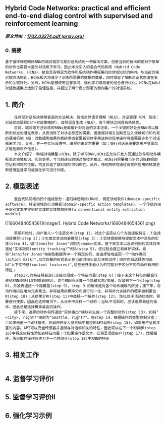 ## Hybrid Code Networks: practical and efficient end-to-end dialog control with supervised and reinforcement learning

***原文地址：[1702.03274.pdf (arxiv.org)](https://arxiv.org/pdf/1702.03274.pdf)***

### 0. 摘要

```
基于循环神经网络RNN的端对端学习是对话系统的一种解决方案，但是当前的技术即使对于简单的动作也需要大量的对话用于学习。因此本文引入的混合代码网络（Hybrid Code Networks, HCNs），结合具有特定为软件和系统动作模板编码的领域知识的RNN。与当前的端对端方法相比，HCNs极大地减少了训练所需要的数据的数量，同时保留了推断对话状态潜在表示的关键好处。另外，HCNs能够使用监督学习、强化学习或两者的结合进行优化。HCNs在bAbl对话数据集上达到了最佳性能，并超过了两个商业部署的面向客户的对话系统。
```

## 1. 简介

```
	任务型对话系统使用管道的方法解决，包括自然语言理解（NLU）、对话管理（DM，包括：对话状态跟踪DST+对话策略DP）、自然语言生成（NLG），各个模块之间具有依赖性。
	目前，端对端方法训练的RNNs是直接针对对话的文本记录，一个关键的好处是RNN可以推断出状态的潜在表示，从而消除了对状态标签的需要，但是端对端方法缺乏注入领域知识和约束的通用机制（如：对数据库结果列表排序或者更新实体字典这样的简单操作可能需要许多个对话框来学习）。此外，在一些实际设置中，编程约束非常重要（如：银行对话系统要求用户登录后才能检索账户信息）。
	本文介绍了一种端对端模型-HCNs。除了学习RNN,HCNs还允许开发人员通过软件和动作模板表达领域知识。实验表明，与当前递归的端对端技术相比，HCNs只需要相当少的训练数据即可达到相同的性能，而且保留了端对端的可训练性。此外，神经网络可通过改变所应用的梯度更新使用监督学习或强化学习进行训练。
```

## 2. 模型表述

```
	混合代码网络的四个组成部分：递归神经网络(RNN)、特定领域软件(domain-specific software)、特定领域的行动模板(domain-specfic action templates)、一个传统的用于识别文本中提到的实体的实体提取模块(a conventional entity extraction module)

```
![1660484654561](image/1. Hybrid Code Networks/1660484654561.png)

```
	周期开始时，用户输入一个话语文本(step 1)，对这个话语从几个方面提取特征：①生成词袋模型(step 2)；②生成文本词向量模型(step 3)；③实体提取模块提取文本中涉及的实体(step 4)，如"Jennifer Jones"识别为<name>实体。接下来文本以及识别到的实体将传递给“实体跟踪(entity tracking)”代码(step 5)，该过程会建立和维护实体，如将"Jennifer Jones"映射到数据库中一个特定的行，会选择性地返回一个"动作掩码(action mask)",以位向量的形式表示在当前时间步运允许的动作；同时也会选择性地返回"上下文特征(context features)",这些是开发者认为的可能对于区分不同的动作有用的特性；
	step1-5的特征将会进行连接以组成一个特征向量(step 6)；接下来这个特征向量会传递给RNN模块(LSTM或者GRU)，这个RNN会计算一个隐藏状态/向量，保留到下一个step(step 8)，并被传递给一个隐藏层(step 9)，step 9 的输出是对各个动作模板的区分；接下来，将动作掩码应用为元素乘法，并将结果的概率分布进行归一化，并将非允许操作的概率强制置位0(step 10)；从结果分布(step 11)中选择一个操作(step 12)。当RL处于活动状态时，需要进行搜索，因此在这种情况下，从分布中采样一个动作；当RL不活跃时，应该选择最佳的操作，因此总是选择概率最高的操作。
	接下来，选择的动作将传递给"实体输出"模块并生成一个完整的动作(step 13)，如将"<city>, right?"映射为"Seattle, right?"。在step 14，根据操作的类型控制分支：①如果他是一个API操作，则调用开发人员代码中相应的API调用(step 15)，如向用户呈现丰富的内容。API可以充当传感器并返回与对话框相关的特性，因此可以在下一个时间步(step 16)中将这些特性添加到特征向量；②如果操作是文本，它将呈现给用户(step 17)，然后循环，所采取的操作将作为下一个时间步(step 18)中RNN的特征
```

## 3. 相关工作

```

```

## 4. 监督学习评价I

## 5. 监督学习评价II

## 6. 强化学习示例
